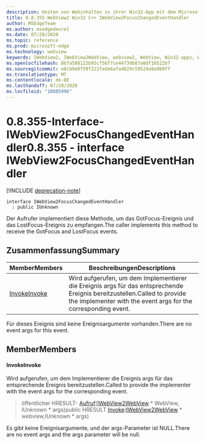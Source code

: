 ```yaml
---
description: Hosten von Webinhalten in ihrer Win32-App mit dem Microsoft Edge WebView2-Steuerelement
title: 0.8.355-WebView2 Win32 C++ IWebView2FocusChangedEventHandler
author: MSEdgeTeam
ms.author: msedgedevrel
ms.date: 07/20/2020
ms.topic: reference
ms.prod: microsoft-edge
ms.technology: webview
keywords: IWebView2, IWebView2WebView, webview2, WebView, Win32-apps, Win32, Edge
ms.openlocfilehash: 8b7a588122b93cf56f7ce4473db87a0df16522b7
ms.sourcegitcommit: e0cb9e6f59f222fade6afa4829c59524a9a9b9ff
ms.translationtype: MT
ms.contentlocale: de-DE
ms.lasthandoff: 07/20/2020
ms.locfileid: "10885996"
---
```

# <span data-ttu-id="b0922-104">0.8.355-Interface-IWebView2FocusChangedEventHandler</span><span class="sxs-lookup"><span data-stu-id="b0922-104">0.8.355 - interface IWebView2FocusChangedEventHandler</span></span> 

[!INCLUDE [deprecation-note](../../includes/deprecation-note.md)]

```
interface IWebView2FocusChangedEventHandler
  : public IUnknown
```

<span data-ttu-id="b0922-105">Der Aufrufer implementiert diese Methode, um das GotFocus-Ereignis und das LostFocus-Ereignis zu empfangen.</span><span class="sxs-lookup"><span data-stu-id="b0922-105">The caller implements this method to receive the GotFocus and LostFocus events.</span></span>

## <span data-ttu-id="b0922-106">Zusammenfassung</span><span class="sxs-lookup"><span data-stu-id="b0922-106">Summary</span></span>

 <span data-ttu-id="b0922-107">Member</span><span class="sxs-lookup"><span data-stu-id="b0922-107">Members</span></span>                        | <span data-ttu-id="b0922-108">Beschreibungen</span><span class="sxs-lookup"><span data-stu-id="b0922-108">Descriptions</span></span>
--------------------------------|---------------------------------------------
[<span data-ttu-id="b0922-109">Invoke</span><span class="sxs-lookup"><span data-stu-id="b0922-109">Invoke</span></span>](#invoke) | <span data-ttu-id="b0922-110">Wird aufgerufen, um dem Implementierer die Ereignis args für das entsprechende Ereignis bereitzustellen.</span><span class="sxs-lookup"><span data-stu-id="b0922-110">Called to provide the implementer with the event args for the corresponding event.</span></span>

<span data-ttu-id="b0922-111">Für dieses Ereignis sind keine Ereignisargumente vorhanden.</span><span class="sxs-lookup"><span data-stu-id="b0922-111">There are no event args for this event.</span></span>

## <span data-ttu-id="b0922-112">Member</span><span class="sxs-lookup"><span data-stu-id="b0922-112">Members</span></span>

#### <span data-ttu-id="b0922-113">Invoke</span><span class="sxs-lookup"><span data-stu-id="b0922-113">Invoke</span></span> 

<span data-ttu-id="b0922-114">Wird aufgerufen, um dem Implementierer die Ereignis args für das entsprechende Ereignis bereitzustellen.</span><span class="sxs-lookup"><span data-stu-id="b0922-114">Called to provide the implementer with the event args for the corresponding event.</span></span>

> <span data-ttu-id="b0922-115">öffentlicher HRESULT- [Aufruf](#invoke)([IWebView2WebView](IWebView2WebView.md) \* WebView, IUnknown \* args)</span><span class="sxs-lookup"><span data-stu-id="b0922-115">public HRESULT [Invoke](#invoke)([IWebView2WebView](IWebView2WebView.md) \* webview,IUnknown \* args)</span></span>

<span data-ttu-id="b0922-116">Es gibt keine Ereignisargumente, und der args-Parameter ist NULL.</span><span class="sxs-lookup"><span data-stu-id="b0922-116">There are no event args and the args parameter will be null.</span></span>

